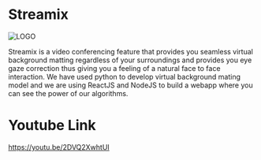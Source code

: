 # Streamix
![LOGO](https://github.com/kenil-shah/Streamix/blob/master/resources/streamix.png)

Streamix is a video conferencing feature that provides you seamless virtual background matting regardless of your surroundings and provides you eye gaze correction thus giving you a feeling of a natural face to face interaction. We have used python to develop virtual background mating model and we are using ReactJS and NodeJS to build a webapp where you can see the power of our algorithms.

# Youtube Link
https://youtu.be/2DVQ2XwhtUI

